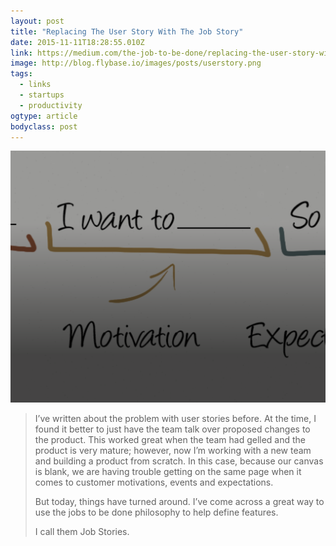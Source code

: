 ```yaml
---
layout: post 
title: "Replacing The User Story With The Job Story" 
date: 2015-11-11T18:28:55.010Z 
link: https://medium.com/the-job-to-be-done/replacing-the-user-story-with-the-job-story-af7cdee10c27#.d2i0y9o93 
image: http://blog.flybase.io/images/posts/userstory.png
tags:
  - links
  - startups
  - productivity
ogtype: article 
bodyclass: post 
---
```


<div class="box-wrap"><div class="box">
	<img src="/images/posts/userstory.png" />
</div></div>

> I’ve written about the problem with user stories before. At the time, I found it better to just have the team talk over proposed changes to the product. This worked great when the team had gelled and the product is very mature; however, now I’m working with a new team and building a product from scratch. In this case, because our canvas is blank, we are having trouble getting on the same page when it comes to customer motivations, events and expectations. 
> 
> But today, things have turned around. I’ve come across a great way to use the jobs to be done philosophy to help define features.
> 
> I call them Job Stories.